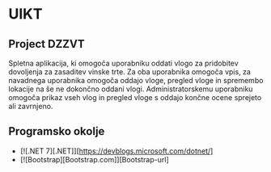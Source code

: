# UIKT

## Project DZZVT

Spletna aplikacija, ki omogoča uporabniku oddati vlogo za pridobitev dovoljenja za zasaditev vinske trte. Za oba uporabnika omogoča vpis, za navadnega uporabnika omogoča oddajo vloge, pregled vloge in spremembo lokacije na še ne dokončno oddani vlogi. Administratorskemu uporabniku omogoča prikaz vseh vlog in pregled vloge s oddajo končne ocene sprejeto ali zavrnjeno.

## Programsko okolje
* [![.NET 7][.NET]][https://devblogs.microsoft.com/dotnet/]
* [![Bootstrap][Bootstrap.com]][Bootstrap-url]
